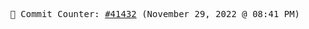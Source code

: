 <p align="center">
    <samp>
        📮 Commit Counter: <a href="https://github.com/Javascript-void0/Javascript-void0/commits/main">#41432</a> (November 29, 2022 @ 08:41 PM)
    </samp>
</p>